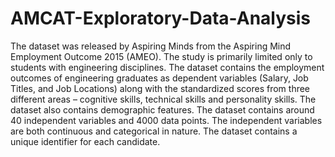 # AMCAT-Exploratory-Data-Analysis
The dataset was released by Aspiring Minds from the Aspiring Mind Employment Outcome 2015 (AMEO). The study is primarily limited  only to students with engineering disciplines. 
The dataset contains the employment outcomes of engineering graduates as dependent variables (Salary, Job Titles, and Job Locations) along with the standardized scores from three
different areas – cognitive skills, technical skills and personality skills. The dataset also contains demographic features. 
The dataset  contains  around  40 independent variables and 4000 data points. The independent variables are both continuous and categorical in nature.
The dataset contains a unique identifier for each candidate. 


